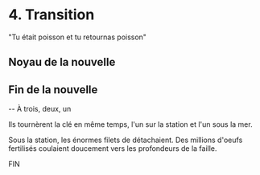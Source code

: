 # 4. Transition

"Tu était poisson et tu retournas poisson"

## Noyau de la nouvelle



## Fin de la nouvelle

-- À trois, deux, un

Ils tournèrent la clé en même temps, l'un sur la station et l'un sous la mer.

Sous la station, les énormes filets de détachaient. Des millions d'oeufs fertilisés coulaient doucement vers les profondeurs de la faille.

FIN
